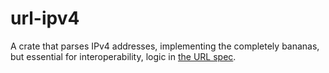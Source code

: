 # url-ipv4

A crate that parses IPv4 addresses, implementing the completely bananas, but
essential for interoperability, logic in
[the URL spec](https://url.spec.whatwg.org/#concept-ipv4-parser).
